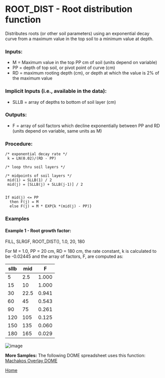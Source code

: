 # ROOT_DIST - Root distribution function

Distributes roots (or other soil parameters) using an exponential decay curve from a maximum value in the top soil to a minimum value at depth.

### Inputs:
* M = Maximum value in the top PP cm of soil (units depend on variable)
* PP = depth of top soil, or pivot point of curve (cm)
* RD = maximum rooting depth (cm), or depth at which the value is 2% of the maximum value

### Implicit Inputs (i.e., available in the data):
* SLLB = array of depths to bottom of soil layer (cm)

### Outputs:
* F = array of soil factors which decline exponentially between PP and RD (units depend on variable, same units as M)

### Procedure:

```
/* exponential decay rate */
 k = LN(0.02)/(RD - PP)

/* loop thru soil layers */ 

/* midpoints of soil layers */
 mid(1) = SLLB(1) / 2 
 mid(j) = [SLLB(j) + SLLB(j-1)] / 2

 
If mid(j) <= PP
  then F(j) = M
  else F(j) = M * EXP{k *(mid(j) - PP)}
``` 

### Examples

#### Example 1 - Root growth factor:

FILL, SLRGF, ROOT_DIST(), 1.0, 20, 180



For M = 1.0, 
PP = 20 cm, 
RD = 180 cm, 
the rate constant, k is calculated to be -0.02445 and the array of factors, F, are computed as:

| sllb |  mid |     F |
| ---- | ---- | ----- |
|    5 |  2.5 | 1.000 |
|   15 |   10 | 1.000 |
|   30 | 22.5 | 0.941 |
|   60 |   45 | 0.543 |
|   90 |   75 | 0.261 |
|  120 |  105 | 0.125 |
|  150 |  135 | 0.060 |
|  180 |  165 | 0.029 | 



![image](https://raw.githubusercontent.com/agmip/agmip.github.io/master/docs/images/ROOT_DIST.png)


**More Samples:**
 The following DOME spreadsheet uses this function:
[Machakos Overlay DOME](https://github.com/agmip/json-translation-samples/blob/master/Maize_Machakos/raw/Field_Overlay-Machakos-MAZ.xlsx?raw=true)


[Home](index.md)
